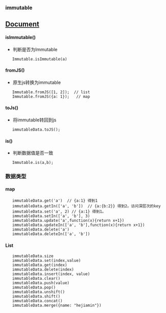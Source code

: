 ### immutable

## [Document](https://immutable-js.github.io/immutable-js/docs/#/Map/has)

#### isImmutable()
- 判断是否为Immutable
```
   Immutable.isImmutable(a)
```

#### fromJS()
- 原生js转换为immutable
```
   Immutable.fromJS([1, 2]);  // list
   Immutable.fromJS({a: 1});   // map
```

#### toJs()
- 将immutable转回到js
```
   immutableData.toJS();
```

#### is()
- 判断数据值是否一致
```
   Immutable.is(a,b);  
```


### 数据类型
#### map
```
   immutableData.get('a')  // {a:1} 得到1
   immutableData.getIn(['a', 'b'])  // {a:{b:2}} 得到2。访问深层次的key
   immutableData.set('a', 2) // {a:1} 得到1。
   immutableData.setIn(['a', 'b'], 3)
   immutableData.update('a',function(x){return x+1})
   immutableData.updateIn(['a', 'b'],function(x){return x+1})
   immutableData.delete('a')
   immutableData.deleteIn(['a', 'b'])
```

#### List
```
   immutableData.size
   immutableData.set(index,value)
   immutableData.get(index)
   immutableData.delete(index)
   immutableData.insert(index, value)
   immutableData.clear()
   immutableData.push(value)
   immutableData.pop()
   immutableData.unshift()
   immutableData.shift()
   immutableData.concat()
   immutableData.merge({name: "hejiamin"})
```